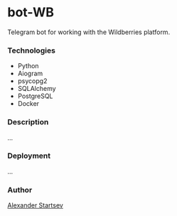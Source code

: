 # bot-WB
Telegram bot for working with the Wildberries platform.

### Technologies
- Python
- Aiogram
- psycopg2
- SQLAlchemy
- PostgreSQL
- Docker

### Description
...

### Deployment
...

### Author
[Alexander Startsev](https://github.com/aleksanderstartsev1984)
